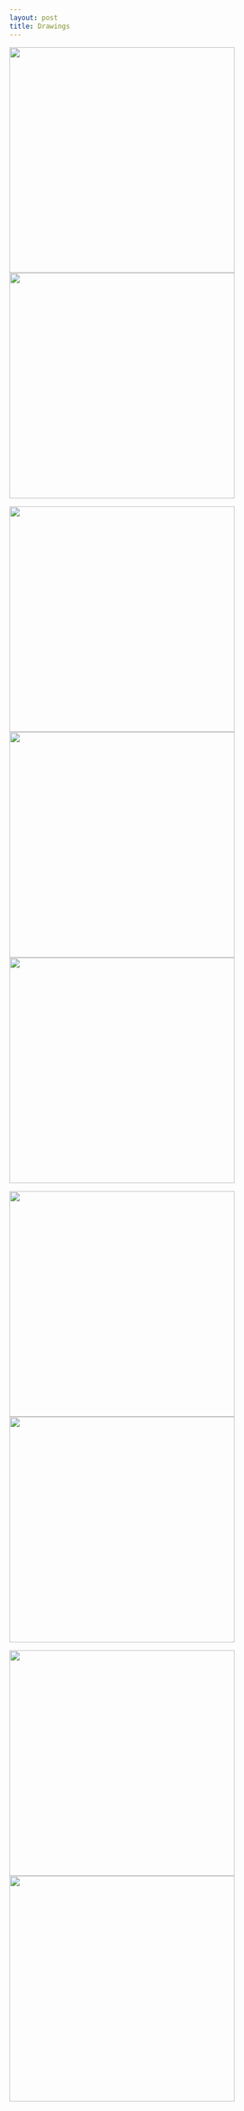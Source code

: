 ```yaml
---
layout: post
title: Drawings
---
```


<img src="https://flyinggiraffe.github.io/images/draw_falling.PNG" height="400">  <img src="https://flyinggiraffe.github.io/images/draw_summer.PNG" height="400">

<img src="https://flyinggiraffe.github.io/images/draw_gray.PNG" height="400">  <img src="https://flyinggiraffe.github.io/images/draw_october.PNG" height="400">  <img src="https://flyinggiraffe.github.io/images/draw_winter.PNG" height="400">

<img src="https://flyinggiraffe.github.io/images/photo_boston.jpg" height="400">  <img src="https://flyinggiraffe.github.io/images/draw_boston.png" height="400">

<img src="https://flyinggiraffe.github.io/images/photo_sweden.jpg" height="400">  <img src="https://flyinggiraffe.github.io/images/draw_sweden.PNG" height="400">
